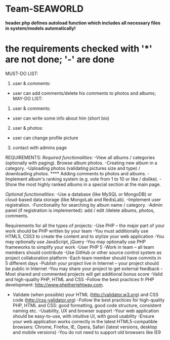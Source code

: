 Team-SEAWORLD
=============

**header.php defines autoload function which includes all necessary files in system/models automatically!**

the requirements checked with '*' are not done; '-' are done
=============
MUST-DO LIST:

1. user & comments:
 * user can add comments/delete his comments to photos and albums;
MAY-DO LIST:
1. user & comments:
 * user can write some info about him (short bio)
2. user & photos:
 * user can change profile picture
3. contact with admins page

REQUIREMENTS:
*Required functionalities:*
-View all albums / categories (optionally with paging). Browse album photos.
-Creating new album in a category.
-Uploading photos (validating pictures size and type) / downloading photos.
**** Adding comments to photos and albums.
-Implement album's ranking system (e.g. vote from 1 to 10 or like / dislike).
-Show the most highly ranked albums in a special section at the main page.

*Optional functionalities:*
-Use a database (like MySQL or MongoDB) or cloud-based data storage (like MongoLab and RedisLab).
-Implement user registration.
-Functionality for searching by album name / category.
-Admin panel (if registration is implemented): add / edit /delete albums, photos, comments.

Requirements for all the types of projects:
-Use PHP – the major part of your work should be PHP written by your team
-You must additionally use HTML5, CSS3 to create the content and to stylize your web application
-You may optionally use JavaScript, jQuery
-You may optionally use PHP frameworks to simplify your work
-User PHP 5
-Work in team – all team members should contribute
-Use GitHub or other source control system as project collaboration platform
-Each team member should have commits in 5 different days
-Publish your project live in Internet – your project should be public in Internet
-You may share your project to get external feedback
-Most shared and commented projects will get additional bonus score
-Valid and high-quality PHP, HTML and CSS
-Follow the best practices fr PHP development: http://www.phptherightway.com.
* Validate (when possible) your HTML (http://validator.w3.org) and CSS code (http://css-validator.org)
-Follow the best practices for high-quality PHP, HTML and CSS: good formatting, good code structure, consistent naming etc.
-Usability, UX and browser support
-Your web application should be easy-to-use, with intuitive UI, with good usability
-Ensure your web application works correctly in the latest HTML5-compatible browsers: Chrome, Firefox, IE, Opera, Safari (latest versions, desktop and mobile versions)
-You do not need to support old browsers like IE9
